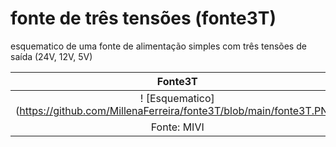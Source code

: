 # fonte de três tensões (fonte3T)

esquematico de uma fonte de alimentação simples com três tensões de saída (24V, 12V, 5V)

| Fonte3T | 
| :-------: |
| ! [Esquematico] (https://github.com/MillenaFerreira/fonte3T/blob/main/fonte3T.PNG)
| Fonte: MIVI |
